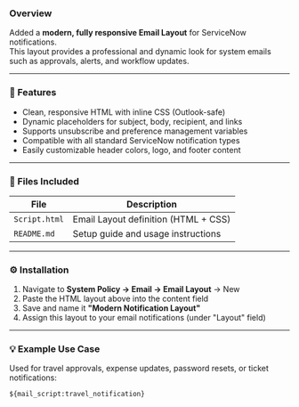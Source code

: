 ### Overview

Added a **modern, fully responsive Email Layout** for ServiceNow notifications.  
This layout provides a professional and dynamic look for system emails such as approvals, alerts, and workflow updates.

---

### 🔑 Features

- Clean, responsive HTML with inline CSS (Outlook-safe)
- Dynamic placeholders for subject, body, recipient, and links
- Supports unsubscribe and preference management variables
- Compatible with all standard ServiceNow notification types
- Easily customizable header colors, logo, and footer content

---

### 📁 Files Included

| File          | Description                          |
| ------------- | ------------------------------------ |
| `Script.html` | Email Layout definition (HTML + CSS) |
| `README.md`   | Setup guide and usage instructions   |

---

### ⚙️ Installation

1. Navigate to **System Policy → Email → Email Layout** → New
2. Paste the HTML layout above into the content field
3. Save and name it **"Modern Notification Layout"**
4. Assign this layout to your email notifications (under "Layout" field)

---

### 💡 Example Use Case

Used for travel approvals, expense updates, password resets, or ticket notifications:

```html
${mail_script:travel_notification}
```
